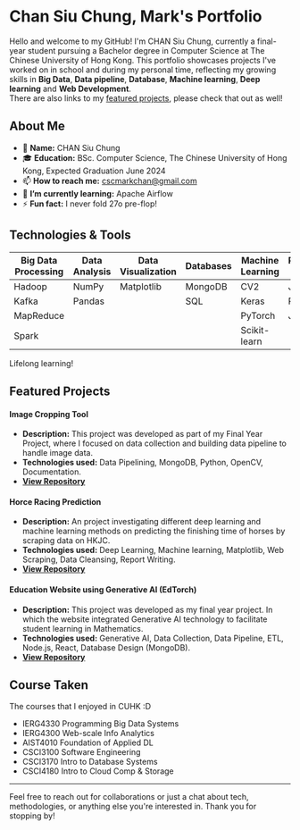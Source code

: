 # Chan Siu Chung, Mark's Portfolio

Hello and welcome to my GitHub! I'm CHAN Siu Chung, currently a final-year student pursuing a Bachelor degree in Computer Science at The Chinese University of Hong Kong. This portfolio showcases projects I've worked on in school and during my personal time, reflecting my growing skills in **Big Data**, **Data pipeline**, **Database**, **Machine learning**, **Deep learning** and **Web Development**.  
There are also links to my [featured projects](#featured-projects), please check that out as well!

## About Me

- 👤 **Name:** CHAN Siu Chung
- 🎓 **Education:** BSc. Computer Science, The Chinese University of Hong Kong, Expected Graduation June 2024
- 📫 **How to reach me:** [cscmarkchan@gmail.com](mailto:cscmarkchan@gmail.com)
- 🌱 **I’m currently learning:** Apache Airflow
- ⚡ **Fun fact:** I never fold 27o pre-flop!

## Technologies & Tools

| Big Data Processing | Data Analysis | Data Visualization | Databases | Machine Learning | Programming Languages | Web Development |
|---------------------|---------------|--------------------|-----------|------------------|-----------------------|-----------------|
| Hadoop              | NumPy         | Matplotlib         | MongoDB   | CV2              | JavaScript            | Node.js         |
| Kafka               | Pandas        |                    | SQL       | Keras            | Python                | React.js        |
| MapReduce           |               |                    |           | PyTorch          | Java                  |                 |
| Spark               |               |                    |           | Scikit-learn     |                       |                 |

Lifelong learning!

## Featured Projects

#### Image Cropping Tool
- **Description:** This project was developed as part of my Final Year Project, where I focused on data collection and building data pipeline to handle image data.
- **Technologies used:** Data Pipelining, MongoDB, Python, OpenCV, Documentation.
- **[View Repository](https://github.com/MarkCSC/et-data-handling)**

#### Horce Racing Prediction
- **Description:** An project investigating different deep learning and machine learning methods on predicting the finishing time of horses by scraping data on HKJC.
- **Technologies used:** Deep Learning, Machine learning, Matplotlib, Web Scraping, Data Cleansing, Report Writing.
- **[View Repository](https://github.com/MarkCSC/horse-race-prediction-with-deep-learning)**


#### Education Website using Generative AI (EdTorch)
- **Description:** This project was developed as my final year project. In which the website integrated Generative AI technology to facilitate student learning in Mathematics.
- **Technologies used:** Generative AI, Data Collection, Data Pipeline, ETL, Node.js, React, Database Design (MongoDB).
- **[View Repository](https://github.com/MarkCSC/edtorch-final)**


## Course Taken

The courses that I enjoyed in CUHK :D

- IERG4330 Programming Big Data Systems
- IERG4300 Web-scale Info Analytics
- AIST4010 Foundation of Applied DL
- CSCI3100 Software Engineering
- CSCI3170 Intro to Database Systems
- CSCI4180 Intro to Cloud Comp & Storage

---

Feel free to reach out for collaborations or just a chat about tech, methodologies, or anything else you're interested in. Thank you for stopping by!
